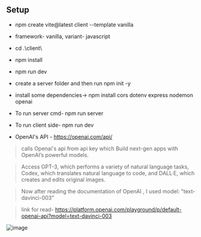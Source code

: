 ## Setup

- npm create vite@latest client --template vanilla
- framework- vanilla, variant- javascript
- cd .\client\
- npm install
- npm run dev
- create a server folder and then run npm init -y 
- install some dependencies-> npm install cors dotenv express nodemon openai
- To run server cmd- npm run server
- To run client side- npm run dev

- OpenAI's API - https://openai.com/api/
> calls Openai's api from api key which Build next-gen apps with OpenAI’s powerful models.

> Access GPT-3, which performs a variety of natural language tasks, Codex, which translates natural language to code, and DALL·E, which creates and edits original images.

> Now after reading the documentation of OpenAI , I used model: "text-davinci-003" 

> link for read- https://platform.openai.com/playground/p/default-openai-api?model=text-davinci-003

![image](https://user-images.githubusercontent.com/95397876/221247712-694097ee-8809-4253-8432-8f7a80d3b840.png)
